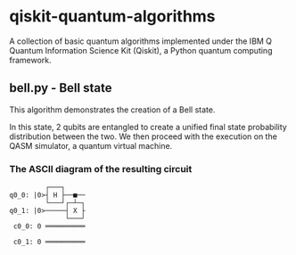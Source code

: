 # qiskit-quantum-algorithms
A collection of basic quantum algorithms implemented under the IBM Q Quantum Information Science Kit (Qiskit), a Python quantum computing framework.

## bell.py - Bell state

This algorithm demonstrates the creation of a Bell state.

In this state, 2 qubits are entangled to create a unified final state
probability distribution between the two.
We then proceed with the execution on the QASM simulator, a quantum
virtual machine.

### The ASCII diagram of the resulting circuit
```  
         ┌───┐   
q0_0: |0>┤ H ├──■──
         └───┘┌─┴─┐
q0_1: |0>─────┤ X ├
              └───┘
 c0_0: 0 ══════════
                   
 c0_1: 0 ══════════

```
